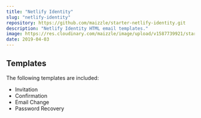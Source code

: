 ```yaml
---
title: "Netlify Identity"
slug: "netlify-identity"
repository: https://github.com/maizzle/starter-netlify-identity.git
description: "Netlify Identity HTML email templates."
image: https://res.cloudinary.com/maizzle/image/upload/v1587739921/starters/starter-netlify-identity.jpg
date: 2019-04-03
---
```


## Templates

The following templates are included:

- Invitation
- Confirmation
- Email Change
- Password Recovery
